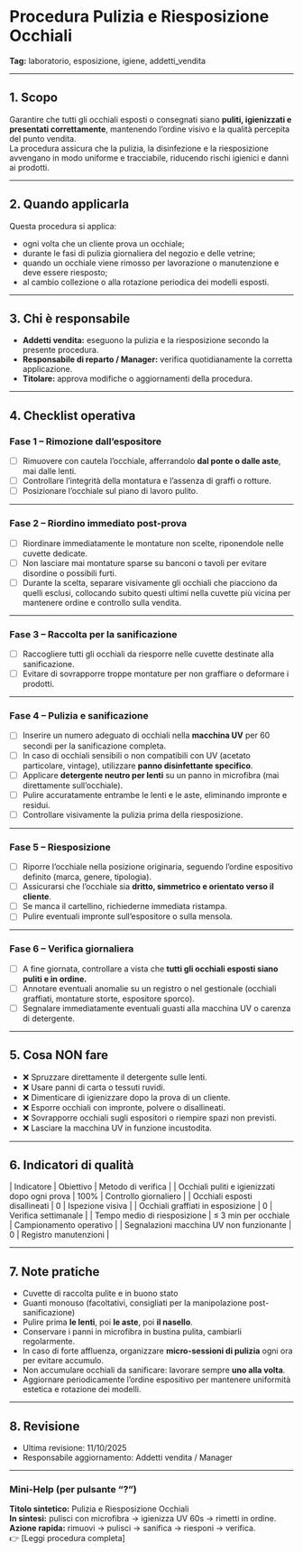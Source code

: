 # Procedura Pulizia e Riesposizione Occhiali

**Tag:** laboratorio, esposizione, igiene, addetti_vendita  

---

## 1. Scopo

Garantire che tutti gli occhiali esposti o consegnati siano **puliti, igienizzati e presentati correttamente**, mantenendo l’ordine visivo e la qualità percepita del punto vendita.  
La procedura assicura che la pulizia, la disinfezione e la riesposizione avvengano in modo uniforme e tracciabile, riducendo rischi igienici e danni ai prodotti.

---

## 2. Quando applicarla

Questa procedura si applica:

- ogni volta che un cliente prova un occhiale;  
- durante le fasi di pulizia giornaliera del negozio e delle vetrine;  
- quando un occhiale viene rimosso per lavorazione o manutenzione e deve essere riesposto;  
- al cambio collezione o alla rotazione periodica dei modelli esposti.

---

## 3. Chi è responsabile

- **Addetti vendita:** eseguono la pulizia e la riesposizione secondo la presente procedura.  
- **Responsabile di reparto / Manager:** verifica quotidianamente la corretta applicazione.  
- **Titolare:** approva modifiche o aggiornamenti della procedura.

---

## 4. Checklist operativa

### **Fase 1 – Rimozione dall’espositore**

- [ ] Rimuovere con cautela l’occhiale, afferrandolo **dal ponte o dalle aste**, mai dalle lenti.  
- [ ] Controllare l’integrità della montatura e l’assenza di graffi o rotture.  
- [ ] Posizionare l’occhiale sul piano di lavoro pulito.

---

### **Fase 2 – Riordino immediato post-prova**

- [ ] Riordinare immediatamente le montature non scelte, riponendole nelle cuvette dedicate.
- [ ] Non lasciare mai montature sparse su banconi o tavoli per evitare disordine o possibili furti.
- [ ] Durante la scelta, separare visivamente gli occhiali che piacciono da quelli esclusi, collocando subito questi ultimi nella cuvette più vicina per mantenere ordine e controllo sulla vendita.

---

### **Fase 3 – Raccolta per la sanificazione**

- [ ] Raccogliere tutti gli occhiali da riesporre nelle cuvette destinate alla sanificazione.
- [ ] Evitare di sovrapporre troppe montature per non graffiare o deformare i prodotti.

---

### **Fase 4 – Pulizia e sanificazione**

- [ ] Inserire un numero adeguato di occhiali nella **macchina UV** per 60 secondi per la sanificazione completa.  
- [ ] In caso di occhiali sensibili o non compatibili con UV (acetato particolare, vintage), utilizzare **panno disinfettante specifico**.  
- [ ] Applicare **detergente neutro per lenti** su un panno in microfibra (mai direttamente sull’occhiale).  
- [ ] Pulire accuratamente entrambe le lenti e le aste, eliminando impronte e residui.  
- [ ] Controllare visivamente la pulizia prima della riesposizione.

---

### **Fase 5 – Riesposizione**

- [ ] Riporre l’occhiale nella posizione originaria, seguendo l’ordine espositivo definito (marca, genere, tipologia).  
- [ ] Assicurarsi che l’occhiale sia **dritto, simmetrico e orientato verso il cliente**.  
- [ ] Se manca il cartellino, richiederne immediata ristampa.  
- [ ] Pulire eventuali impronte sull’espositore o sulla mensola.  

---

### **Fase 6 – Verifica giornaliera**

- [ ] A fine giornata, controllare a vista che **tutti gli occhiali esposti siano puliti e in ordine.**  
- [ ] Annotare eventuali anomalie su un registro o nel gestionale (occhiali graffiati, montature storte, espositore sporco).  
- [ ] Segnalare immediatamente eventuali guasti alla macchina UV o carenza di detergente.  

---

## 5. Cosa NON fare

- ❌ Spruzzare direttamente il detergente sulle lenti.  
- ❌ Usare panni di carta o tessuti ruvidi.  
- ❌ Dimenticare di igienizzare dopo la prova di un cliente.  
- ❌ Esporre occhiali con impronte, polvere o disallineati.  
- ❌ Sovrapporre occhiali sugli espositori o riempire spazi non previsti.  
- ❌ Lasciare la macchina UV in funzione incustodita.

---

## 6. Indicatori di qualità

| Indicatore                                    | Obiettivo            | Metodo di verifica |
| Occhiali puliti e igienizzati dopo ogni prova | 100%                 | Controllo giornaliero |
| Occhiali esposti disallineati                 | 0                    | Ispezione visiva |
| Occhiali graffiati in esposizione             | 0                    | Verifica settimanale |
| Tempo medio di riesposizione                  | ≤ 3 min per occhiale | Campionamento operativo |
| Segnalazioni macchina UV non funzionante      | 0                    | Registro manutenzioni |

---

## 7. Note pratiche

- Cuvette di raccolta pulite e in buono stato
- Guanti monouso (facoltativi, consigliati per la manipolazione post-sanificazione)
- Pulire prima **le lenti**, poi **le aste**, poi **il nasello**.  
- Conservare i panni in microfibra in bustina pulita, cambiarli regolarmente.  
- In caso di forte affluenza, organizzare **micro-sessioni di pulizia** ogni ora per evitare accumulo.  
- Non accumulare occhiali da sanificare: lavorare sempre **uno alla volta**.  
- Aggiornare periodicamente l’ordine espositivo per mantenere uniformità estetica e rotazione dei modelli.

---

## 8. Revisione

- Ultima revisione: 11/10/2025  
- Responsabile aggiornamento: Addetti vendita / Manager  

---

### **Mini-Help (per pulsante “?”)**  

**Titolo sintetico:** Pulizia e Riesposizione Occhiali  
**In sintesi:** pulisci con microfibra → igienizza UV 60s → rimetti in ordine.  
**Azione rapida:** rimuovi → pulisci → sanifica → riesponi → verifica.  
👉 [Leggi procedura completa]
